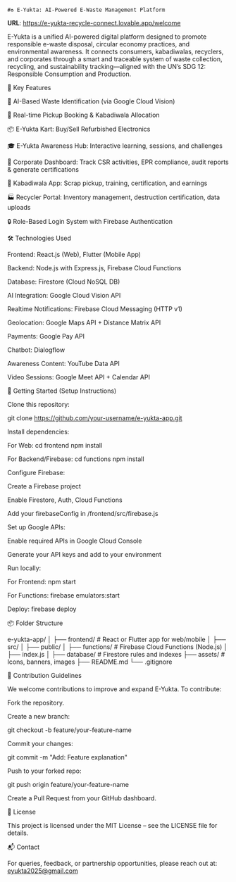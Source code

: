                                                                            #♻️ E-Yukta: AI-Powered E-Waste Management Platform
**URL**: https://e-yukta-recycle-connect.lovable.app/welcome

E-Yukta is a unified AI-powered digital platform designed to promote responsible e-waste disposal, circular economy practices, and environmental awareness. It connects consumers, kabadiwalas, recyclers, and corporates through a smart and traceable system of waste collection, recycling, and sustainability tracking—aligned with the UN’s SDG 12: Responsible Consumption and Production.

🌟 Key Features

🧠 AI-Based Waste Identification (via Google Cloud Vision)

🚛 Real-time Pickup Booking & Kabadiwala Allocation

📦 E-Yukta Kart: Buy/Sell Refurbished Electronics

🎓 E-Yukta Awareness Hub: Interactive learning, sessions, and challenges

🏢 Corporate Dashboard: Track CSR activities, EPR compliance, audit reports & generate certifications

📲 Kabadiwala App: Scrap pickup, training, certification, and earnings

🏭 Recycler Portal: Inventory management, destruction certification, data uploads

🔒 Role-Based Login System with Firebase Authentication

🛠️ Technologies Used

Frontend: React.js (Web), Flutter (Mobile App)

Backend: Node.js with Express.js, Firebase Cloud Functions

Database: Firestore (Cloud NoSQL DB)

AI Integration: Google Cloud Vision API

Realtime Notifications: Firebase Cloud Messaging (HTTP v1)

Geolocation: Google Maps API + Distance Matrix API

Payments: Google Pay API

Chatbot: Dialogflow

Awareness Content: YouTube Data API

Video Sessions: Google Meet API + Calendar API

🚀 Getting Started (Setup Instructions)

Clone this repository:

git clone https://github.com/your-username/e-yukta-app.git

Install dependencies:

For Web: cd frontend npm install

For Backend/Firebase: cd functions npm install

Configure Firebase:

Create a Firebase project

Enable Firestore, Auth, Cloud Functions

Add your firebaseConfig in /frontend/src/firebase.js

Set up Google APIs:

Enable required APIs in Google Cloud Console

Generate your API keys and add to your environment

Run locally:

For Frontend: npm start

For Functions: firebase emulators:start

Deploy: firebase deploy

📦 Folder Structure

e-yukta-app/ │ ├── frontend/ # React or Flutter app for web/mobile │ ├── src/ │ ├── public/ │ ├── functions/ # Firebase Cloud Functions (Node.js) │ ├── index.js │ ├── database/ # Firestore rules and indexes ├── assets/ # Icons, banners, images ├── README.md └── .gitignore

🤝 Contribution Guidelines

We welcome contributions to improve and expand E-Yukta. To contribute:

Fork the repository.

Create a new branch:

git checkout -b feature/your-feature-name

Commit your changes:

git commit -m "Add: Feature explanation"

Push to your forked repo:

git push origin feature/your-feature-name

Create a Pull Request from your GitHub dashboard.

📄 License

This project is licensed under the MIT License – see the LICENSE file for details.

📬 Contact

For queries, feedback, or partnership opportunities, please reach out at: eyukta2025@gmail.com
